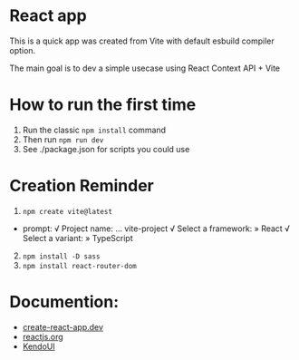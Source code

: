 # React app

This is a quick app was created from Vite with default esbuild compiler option.

The main goal is to dev a simple usecase using React Context API + Vite

# How to run the first time
1. Run the classic `npm install` command
2. Then run `npm run dev`
3. See ./package.json for scripts you could use

# Creation Reminder
1. `npm create vite@latest`
  - prompt: 
    √ Project name: ... vite-project
    √ Select a framework: » React
    √ Select a variant: » TypeScript
2. `npm install -D sass`
3. `npm install react-router-dom`

# Documention:
- [create-react-app.dev](https://create-react-app.dev/docs/)
- [reactjs.org](https://reactjs.org/docs/)
- [KendoUI](https://www.telerik.com/kendo-react-ui)
